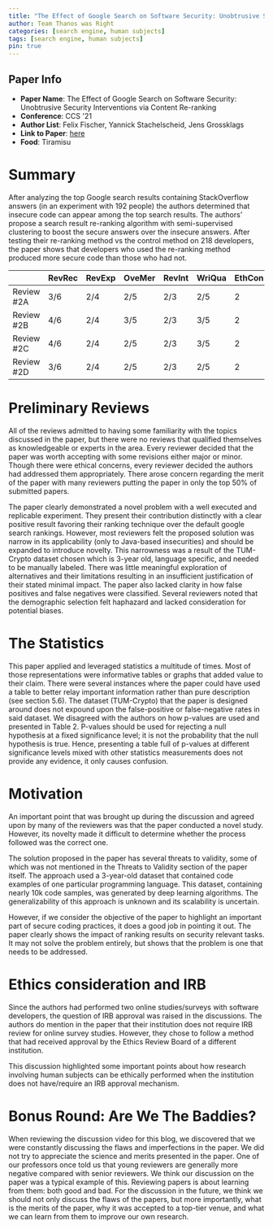 ```yaml
---
title: "The Effect of Google Search on Software Security: Unobtrusive Security Interventions via Content Re-ranking"
author: Team Thanos was Right
categories: [search engine, human subjects]
tags: [search engine, human subjects]
pin: true
---
```


## Paper Info
- **Paper Name**: The Effect of Google Search on Software Security: Unobtrusive Security Interventions via Content Re-ranking
- **Conference**: CCS '21
- **Author List**: Felix Fischer, Yannick Stachelscheid, Jens Grossklags
- **Link to Paper**: [here](https://www.in.tum.de/fileadmin/w00bws/cybertrust/papers/2021-CCS-Fischer.pdf)
- **Food**: Tiramisu

# Summary
After analyzing the top Google search results containing StackOverflow answers (in an experiment with 192 people) the authors determined that insecure code can appear among the top search results. The authors’ propose a search result re-ranking algorithm with semi-supervised clustering to boost the secure answers over the insecure answers. After testing their re-ranking method vs the control method on 218 developers, the paper shows that developers who used the re-ranking method produced more secure code than those who had not. 

|              | RevRec | RevExp | OveMer | RevInt | WriQua | EthCon |
| ---------  | --- | --- | --- | --- | --- | --- |
| Review #2A | 3/6 | 2/4 | 2/5 | 2/3 | 2/5 | 2 |
| Review #2B | 4/6 | 2/4 | 3/5 | 2/3 | 3/5 | 2 |
| Review #2C | 4/6 | 2/4 | 2/5 | 2/3 | 3/5 | 2 |
| Review #2D | 3/6 | 2/4 | 2/5 | 2/3 | 2/5 | 2 |

# Preliminary Reviews
All of the reviews admitted to having some familiarity with the topics discussed in the paper, but there were no reviews that qualified themselves as knowledgeable or experts in the area. Every reviewer decided that the paper was worth accepting with some revisions either major or minor. Though there were ethical concerns, every reviewer decided the authors had addressed them appropriately. There arose concern regarding the merit of the paper with many reviewers putting the paper in only the top 50% of submitted papers. 


The paper clearly demonstrated a novel problem with a well executed and replicable experiment. They present their contribution distinctly with a clear positive result favoring their ranking technique over the default google search rankings. However, most reviewers felt the proposed solution was narrow in its applicability (only to Java-based insecurities) and should be expanded to introduce novelty. This narrowness was a result of the TUM-Crypto dataset chosen which is 3-year old, language specific, and needed to be manually labeled. There was little meaningful exploration of alternatives and their limitations resulting in an insufficient justification of their stated minimal impact. The paper also lacked clarity in how false positives and false negatives were classified. Several reviewers noted that the demographic selection felt haphazard and lacked consideration for potential biases.

# The Statistics
This paper applied and leveraged statistics a multitude of times. Most of those representations were informative tables or graphs that added value to their claim. There were several instances where the paper could have used a table to better relay important information rather than pure description (see section 5.6). The dataset (TUM-Crypto) that the paper is designed around does not expound upon the false-positive or false-negative rates in said dataset.
We disagreed with the authors on how p-values are used and presented in Table 2. P-values should be used for rejecting a null hypothesis at a fixed significance level; it is not the probability that the null hypothesis is true. Hence, presenting a table full of p-values at different significance levels mixed with other statistics measurements does not provide any evidence, it only causes confusion.

# Motivation
An important point that was brought up during the discussion and agreed upon by many of the reviewers was that the paper conducted a novel study. However, its novelty made it difficult to determine whether the process followed was the correct one.

The solution proposed in the paper has several threats to validity, some of which was not mentioned in the Threats to Validity section of the paper itself. The approach used a 3-year-old dataset that contained code examples of one particular programming language. This dataset, containing nearly 10k code samples, was generated by deep learning algorithms. The generalizability of this approach is unknown and its scalability is uncertain.

However, if we consider the objective of the paper to highlight an important part of secure coding practices, it does a good job in pointing it out. The paper clearly shows the impact of ranking results on security relevant tasks. It may not solve the problem entirely, but shows that the problem is one that needs to be addressed.

# Ethics consideration and IRB
Since the authors had performed two online studies/surveys with software developers, the question of IRB approval was raised in the discussions. The authors do mention in the paper that their institution does not require IRB review for online survey studies. However, they chose to follow a method that had received approval by the Ethics Review Board of a different institution.

This discussion highlighted some important points about how research involving human subjects can be ethically performed when the institution does not have/require an IRB approval mechanism.

# Bonus Round: Are We The Baddies?
When reviewing the discussion video for this blog, we discovered that we were constantly discussing the flaws and imperfections in the paper. We did not try to appreciate the science and merits presented in the paper.
One of our professors once told us that young reviewers are generally more negative compared with senior reviewers. We think our discussion on the paper was a typical example of this.
Reviewing papers is about learning from them: both good and bad. For the discussion in the future, we think we should not only discuss the flaws of the papers, but more importantly, what is the merits of the paper, why it was accepted to a top-tier venue, and what we can learn from them to improve our own research.
